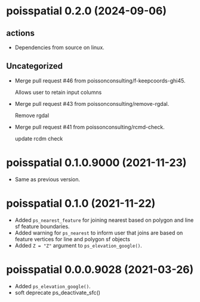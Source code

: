 <!-- NEWS.md is maintained by https://fledge.cynkra.com, contributors should not edit this file -->

# poisspatial 0.2.0 (2024-09-06)

## actions

- Dependencies from source on linux.

## Uncategorized

- Merge pull request #46 from poissonconsulting/f-keepcoords-ghi45.

  Allows user to retain input columns 

- Merge pull request #43 from poissonconsulting/remove-rgdal.

  Remove rgdal

- Merge pull request #41 from poissonconsulting/rcmd-check.

  update rcdm check


# poisspatial 0.1.0.9000 (2021-11-23)

- Same as previous version.


# poisspatial 0.1.0 (2021-11-22)

- Added `ps_nearest_feature` for joining nearest based on polygon and line sf feature boundaries.
- Added warning for `ps_nearest` to inform user that joins are based on feature vertices for line and polygon sf objects
- Added `Z = "Z"` argument to `ps_elevation_google()`.


# poisspatial 0.0.0.9028 (2021-03-26)

- Added `ps_elevation_google()`.
- soft deprecate ps_deactivate_sfc()

